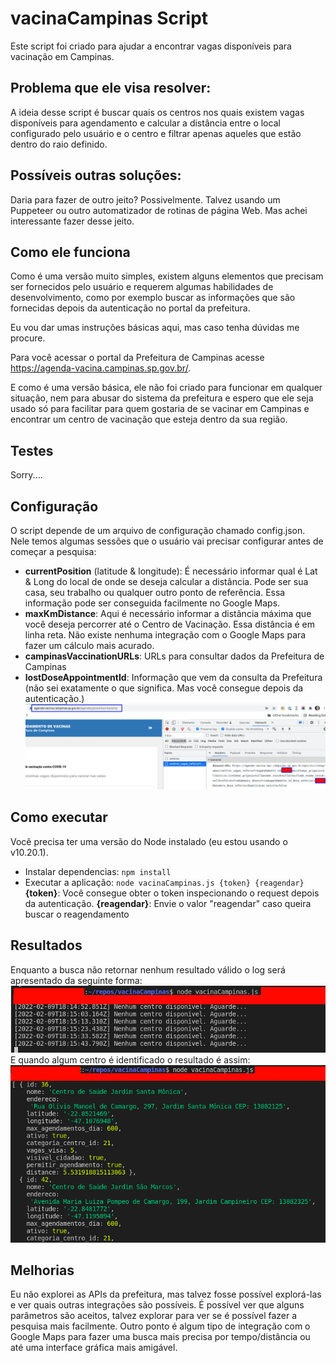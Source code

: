 # vacinaCampinas Script
Este script foi criado para ajudar a encontrar vagas disponíveis para vacinação em Campinas.
## Problema que ele visa resolver:
A ideia desse script é buscar quais os centros nos quais existem vagas disponíveis para agendamento e calcular a distância entre o local configurado pelo usuário e o centro e filtrar apenas aqueles que estão dentro do raio definido.
## Possíveis outras soluções:
Daria para fazer de outro jeito? Possivelmente. Talvez usando um Puppeteer ou outro automatizador de rotinas de página Web. Mas achei interessante fazer desse jeito.
## Como ele funciona
Como é uma versão muito simples, existem alguns elementos que precisam ser fornecidos pelo usuário e requerem algumas habilidades de desenvolvimento, como por exemplo buscar as informações que são fornecidas depois da autenticação no portal da prefeitura.

Eu vou dar umas instruções básicas aqui, mas caso tenha dúvidas me procure.

Para você acessar o portal da Prefeitura de Campinas acesse https://agenda-vacina.campinas.sp.gov.br/.

E como é uma versão básica, ele não foi criado para funcionar em qualquer situação, nem para abusar do sistema da prefeitura e espero que ele seja usado só para facilitar para quem gostaria de se vacinar em Campinas e encontrar um centro de vacinação que esteja dentro da sua região.
## Testes
Sorry....
## Configuração
O script depende de um arquivo de configuração chamado config.json. Nele temos algumas sessões que o usuário vai precisar configurar antes de começar a pesquisa:

- **currentPosition** (latitude & longitude): É necessário informar qual é Lat & Long do local de onde se deseja calcular a distância. Pode ser sua casa, seu trabalho ou qualquer outro ponto de referência. Essa informação pode ser conseguida facilmente no Google Maps.
- **maxKmDistance**: Aqui é necessário informar a distância máxima que você deseja percorrer até o Centro de Vacinação. Essa distância é em linha reta. Não existe nenhuma integração com o Google Maps para fazer um cálculo mais acurado.
- **campinasVaccinationURLs**: URLs para consultar dados da Prefeitura de Campinas
- **lostDoseAppointmentId**: Informação que vem da consulta da Prefeitura (não sei exatamente o que significa. Mas você consegue depois da autenticação.)
![Como buscar o Ultimo Agendamento](screen1.png "Request Para Centros com Reforço")
## Como executar
Você precisa ter uma versão do Node instalado (eu estou usando o v10.20.1).
- Instalar dependencias: ```npm install```
- Executar a aplicação: ```node vacinaCampinas.js {token} {reagendar}```
**{token}**: Você consegue obter o token inspecionando o request depois da autenticação.
**{reagendar}**: Envie o valor "reagendar" caso queira buscar o reagendamento
## Resultados
Enquanto a busca não retornar nenhum resultado válido o log será apresentado da seguinte forma:
![Buscando Vagas disponíveis](screen2.png "Buscando Vagas")
E quando algum centro é identificado o resultado é assim:
![Resultados disponíveis](screen3.png "Vagas encontradas")
## Melhorias
Eu não explorei as APIs da prefeitura, mas talvez fosse possível explorá-las e ver quais outras integrações são possíveis.
É possível ver que alguns parâmetros são aceitos, talvez explorar para ver se é possível fazer a pesquisa mais facilmente.
Outro ponto é algum tipo de integração com o Google Maps para fazer uma busca mais precisa por tempo/distância ou até uma interface gráfica mais amigável.